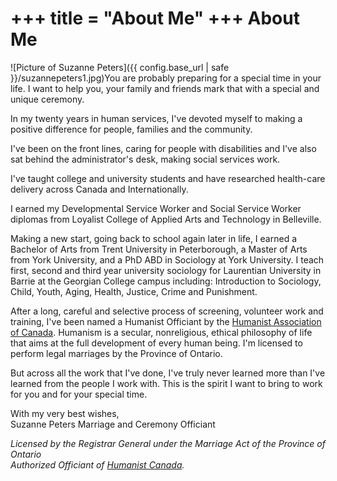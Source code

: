 +++
title = "About Me"
+++
About Me
========

![Picture of Suzanne Peters]({{ config.base_url | safe }}/suzannepeters1.jpg)You are probably preparing for a special time in your life. I want to help you, your family and friends mark that with a special and unique ceremony.

In my twenty years in human services, I've devoted myself to making a positive difference for people, families and the community.

I've been on the front lines, caring for people with disabilities and I've also sat behind the administrator's desk, making social services work.

I've taught college and university students and have researched health-care delivery across Canada and Internationally.

I earned my Developmental Service Worker and Social Service Worker diplomas from Loyalist College of Applied Arts and Technology in Belleville.

Making a new start, going back to school again later in life, I earned a Bachelor of Arts from Trent University in Peterborough, a Master of Arts from York University, and a PhD ABD in Sociology at York University. I teach first, second and third year university sociology for Laurentian University in Barrie at the Georgian College campus including: Introduction to Sociology, Child, Youth, Aging, Health, Justice, Crime and Punishment.

After a long, careful and selective process of screening, volunteer work and training, I've been named a Humanist Officiant by the [Humanist Association of Canada](http://www.humanistcanada.com/). Humanism is a secular, nonreligious, ethical philosophy of life that aims at the full development of every human being. I'm licensed to perform legal marriages by the Province of Ontario.

But across all the work that I've done, I've truly never learned more than I've learned from the people I work with. This is the spirit I want to bring to work for you and for your special time.

With my very best wishes,  
Suzanne Peters Marriage and Ceremony Officiant

_Licensed by the Registrar General under the Marriage Act of the Province of Ontario  
Authorized Officiant of [Humanist Canada](http://www.humanistcanada.com/)._